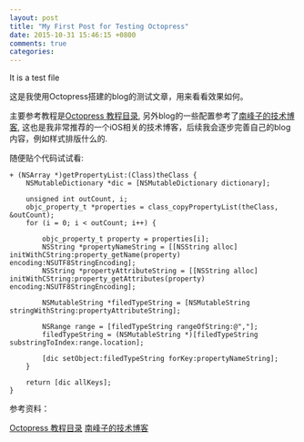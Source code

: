 ```yaml
---
layout: post
title: "My First Post for Testing Octopress"
date: 2015-10-31 15:46:15 +0800
comments: true
categories: 
---
```


It is a test file

这是我使用Octopress搭建的blog的测试文章，用来看看效果如何。

主要参考教程是[Octopress 教程目录](http://shengmingzhiqing.com/blog/octopress-tutorials-toc.html/), 另外blog的一些配置参考了[南峰子的技术博客](http://southpeak.github.io/), 这也是我非常推荐的一个iOS相关的技术博客，后续我会逐步完善自己的blog内容，例如样式排版什么的.

随便贴个代码试试看:

	+ (NSArray *)getPropertyList:(Class)theClass {
	    NSMutableDictionary *dic = [NSMutableDictionary dictionary];
	    
	    unsigned int outCount, i;
	    objc_property_t *properties = class_copyPropertyList(theClass, &outCount);
	    for (i = 0; i < outCount; i++) {
	        
	        objc_property_t property = properties[i];
	        NSString *propertyNameString = [[NSString alloc] initWithCString:property_getName(property) encoding:NSUTF8StringEncoding];
	        NSString *propertyAttributeString = [[NSString alloc] initWithCString:property_getAttributes(property) encoding:NSUTF8StringEncoding];
	        
	        NSMutableString *filedTypeString = [NSMutableString stringWithString:propertyAttributeString];
	        
	        NSRange range = [filedTypeString rangeOfString:@","];
	        filedTypeString = (NSMutableString *)[filedTypeString substringToIndex:range.location];
	        
	        [dic setObject:filedTypeString forKey:propertyNameString];
	    }
	    
	    return [dic allKeys];
	}
	
参考资料：

[Octopress 教程目录](http://shengmingzhiqing.com/blog/octopress-tutorials-toc.html/)
[南峰子的技术博客](http://southpeak.github.io/)	